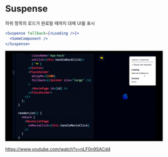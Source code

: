 

# Suspense

하위 항목의 로드가 완료될 때까지 대체 UI를 표시

```jsx
<Suspense fallback={<Loading />}>
  <SomeComponent />
</Suspense>
```

![image-20240128033324488](assets/image-20240128033324488.png)

 https://www.youtube.com/watch?v=nLF0n9SACd4